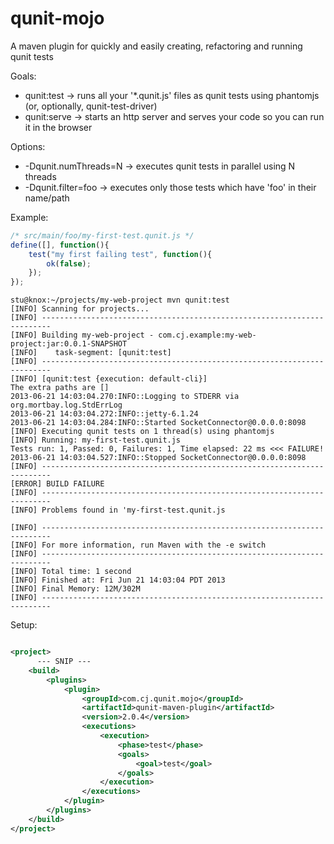 qunit-mojo
==========

A maven plugin for quickly and easily creating, refactoring and running qunit tests


Goals:

* qunit:test -> runs all your '*.qunit.js' files as qunit tests using phantomjs (or, optionally, qunit-test-driver)
* qunit:serve -> starts an http server and serves your code so you can run it in the browser

Options:

* -Dqunit.numThreads=N -> executes qunit tests in parallel using N threads
* -Dqunit.filter=foo -> executes only those tests which have 'foo' in their name/path


Example:

~~~~~ javascript
/* src/main/foo/my-first-test.qunit.js */
define([], function(){
    test("my first failing test", function(){
        ok(false);
    });
});
~~~~~

~~~~~ 
stu@knox:~/projects/my-web-project mvn qunit:test
[INFO] Scanning for projects...
[INFO] ------------------------------------------------------------------------
[INFO] Building my-web-project - com.cj.example:my-web-project:jar:0.0.1-SNAPSHOT
[INFO]    task-segment: [qunit:test]
[INFO] ------------------------------------------------------------------------
[INFO] [qunit:test {execution: default-cli}]
The extra paths are []
2013-06-21 14:03:04.270:INFO::Logging to STDERR via org.mortbay.log.StdErrLog
2013-06-21 14:03:04.272:INFO::jetty-6.1.24
2013-06-21 14:03:04.284:INFO::Started SocketConnector@0.0.0.0:8098
[INFO] Executing qunit tests on 1 thread(s) using phantomjs
[INFO] Running: my-first-test.qunit.js
Tests run: 1, Passed: 0, Failures: 1, Time elapsed: 22 ms <<< FAILURE!
2013-06-21 14:03:04.527:INFO::Stopped SocketConnector@0.0.0.0:8098
[INFO] ------------------------------------------------------------------------
[ERROR] BUILD FAILURE
[INFO] ------------------------------------------------------------------------
[INFO] Problems found in 'my-first-test.qunit.js

[INFO] ------------------------------------------------------------------------
[INFO] For more information, run Maven with the -e switch
[INFO] ------------------------------------------------------------------------
[INFO] Total time: 1 second
[INFO] Finished at: Fri Jun 21 14:03:04 PDT 2013
[INFO] Final Memory: 12M/302M
[INFO] ------------------------------------------------------------------------
~~~~~

Setup:

~~~~~ xml

<project>
      --- SNIP ---
    <build>
        <plugins>
            <plugin>
                <groupId>com.cj.qunit.mojo</groupId>
                <artifactId>qunit-maven-plugin</artifactId>
                <version>2.0.4</version>
                <executions>
                    <execution>
                        <phase>test</phase>
                        <goals>
                            <goal>test</goal>
                        </goals>
                    </execution>
                </executions>
            </plugin>
        </plugins>
    </build>
</project>
~~~~~
